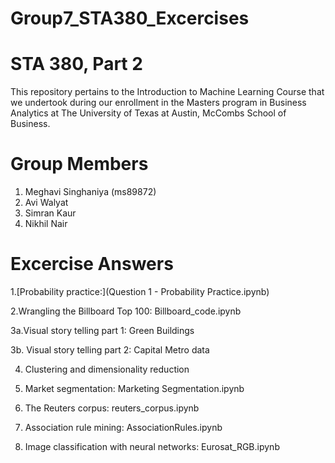 # Group7_STA380_Excercises

# STA 380, Part 2
This repository pertains to the Introduction to Machine Learning Course that we undertook during our enrollment in the Masters program in Business Analytics at The University of Texas at Austin, McCombs School of Business.

# Group Members
1. Meghavi Singhaniya (ms89872)
2. Avi Walyat
3. Simran Kaur
4. Nikhil Nair

# Excercise Answers
1.[Probability practice:](Question 1 - Probability Practice.ipynb)

2.Wrangling the Billboard Top 100: Billboard_code.ipynb

3a.Visual story telling part 1: Green Buildings

3b. Visual story telling part 2: Capital Metro data

4. Clustering and dimensionality reduction

5. Market segmentation: Marketing Segmentation.ipynb

6. The Reuters corpus: reuters_corpus.ipynb

7. Association rule mining: AssociationRules.ipynb

8. Image classification with neural networks: Eurosat_RGB.ipynb

